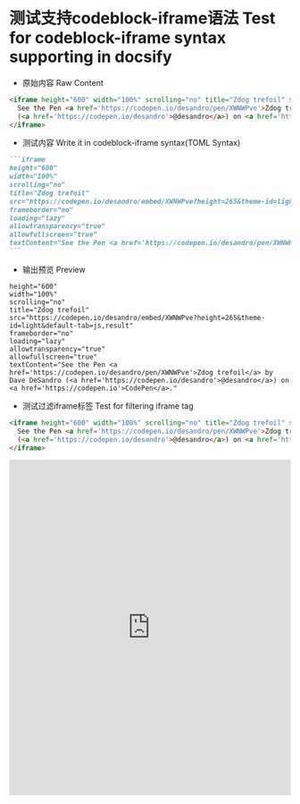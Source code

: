 # 测试支持codeblock-iframe语法 Test for codeblock-iframe syntax supporting in docsify

- 原始内容 Raw Content

```html
<iframe height="600" width="100%" scrolling="no" title="Zdog trefoil" src="https://codepen.io/desandro/embed/XWNWPve?height=600&theme-id=light&default-tab=js,result" frameborder="no" loading="lazy" allowtransparency="true" allowfullscreen="true">
  See the Pen <a href='https://codepen.io/desandro/pen/XWNWPve'>Zdog trefoil</a> by Dave DeSandro
  (<a href='https://codepen.io/desandro'>@desandro</a>) on <a href='https://codepen.io'>CodePen</a>.
</iframe>
```

- 测试内容 Write it in codeblock-iframe syntax(TOML Syntax)

````markdown
```iframe
height="600"
width="100%"
scrolling="no"
title="Zdog trefoil"
src="https://codepen.io/desandro/embed/XWNWPve?height=265&theme-id=light&default-tab=js,result"
frameborder="no"
loading="lazy"
allowtransparency="true"
allowfullscreen="true"
textContent="See the Pen <a href='https://codepen.io/desandro/pen/XWNWPve'>Zdog trefoil</a> by Dave DeSandro (<a href='https://codepen.io/desandro'>@desandro</a>) on <a href='https://codepen.io'>CodePen</a>."
```
````

- 输出预览 Preview

```iframe
height="600"
width="100%"
scrolling="no"
title="Zdog trefoil"
src="https://codepen.io/desandro/embed/XWNWPve?height=265&theme-id=light&default-tab=js,result"
frameborder="no"
loading="lazy"
allowtransparency="true"
allowfullscreen="true"
textContent="See the Pen <a href='https://codepen.io/desandro/pen/XWNWPve'>Zdog trefoil</a> by Dave DeSandro (<a href='https://codepen.io/desandro'>@desandro</a>) on <a href='https://codepen.io'>CodePen</a>."
```

- 测试过滤iframe标签 Test for filtering iframe tag

```html
<iframe height="600" width="100%" scrolling="no" title="Zdog trefoil" src="https://codepen.io/desandro/embed/XWNWPve?height=600&theme-id=light&default-tab=js,result" frameborder="no" loading="lazy" allowtransparency="true" allowfullscreen="true">
  See the Pen <a href='https://codepen.io/desandro/pen/XWNWPve'>Zdog trefoil</a> by Dave DeSandro
  (<a href='https://codepen.io/desandro'>@desandro</a>) on <a href='https://codepen.io'>CodePen</a>.
</iframe>
```

<iframe height="600" width="100%" scrolling="no" title="Zdog trefoil" src="https://codepen.io/desandro/embed/XWNWPve?height=600&theme-id=light&default-tab=js,result" frameborder="no" loading="lazy" allowtransparency="true" allowfullscreen="true">
  See the Pen <a href='https://codepen.io/desandro/pen/XWNWPve'>Zdog trefoil</a> by Dave DeSandro
  (<a href='https://codepen.io/desandro'>@desandro</a>) on <a href='https://codepen.io'>CodePen</a>.
</iframe>
